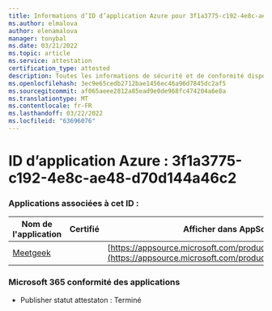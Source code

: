 ```yaml
---
title: Informations d’ID d’application Azure pour 3f1a3775-c192-4e8c-ae48-d70d144a46c2
ms.author: elmalova
author: elenamalova
manager: tonybal
ms.date: 03/21/2022
ms.topic: article
ms.service: attestation
certification_type: attested
description: Toutes les informations de sécurité et de conformité disponibles pour 3f1a3775-c192-4e8c-ae48-d70d144a46c2.
ms.openlocfilehash: 3ec9e65cedb2712bae1456ec46a96d7845dc2af5
ms.sourcegitcommit: af065aeee2812a85ead9e0de968fc474204a6e8a
ms.translationtype: MT
ms.contentlocale: fr-FR
ms.lasthandoff: 03/22/2022
ms.locfileid: "63696076"
---
```

# <a name="azure-app-id-3f1a3775-c192-4e8c-ae48-d70d144a46c2"></a>ID d’application Azure : 3f1a3775-c192-4e8c-ae48-d70d144a46c2


### <a name="apps-associated-with-this-id"></a>Applications associées à cet ID :
| **Nom de l'application** | **Certifié** | **Afficher dans AppSource** |
|--------------|---------------|-----------------------|
| [Meetgeek](../forward/WA200003720.md) |  | [https://appsource.microsoft.com/product/office/WA200003720](https://appsource.microsoft.com/product/office/WA200003720) |

### <a name="microsoft-365-app-compliance-status"></a>Microsoft 365 conformité des applications
- Publisher statut attestaton : Terminé
